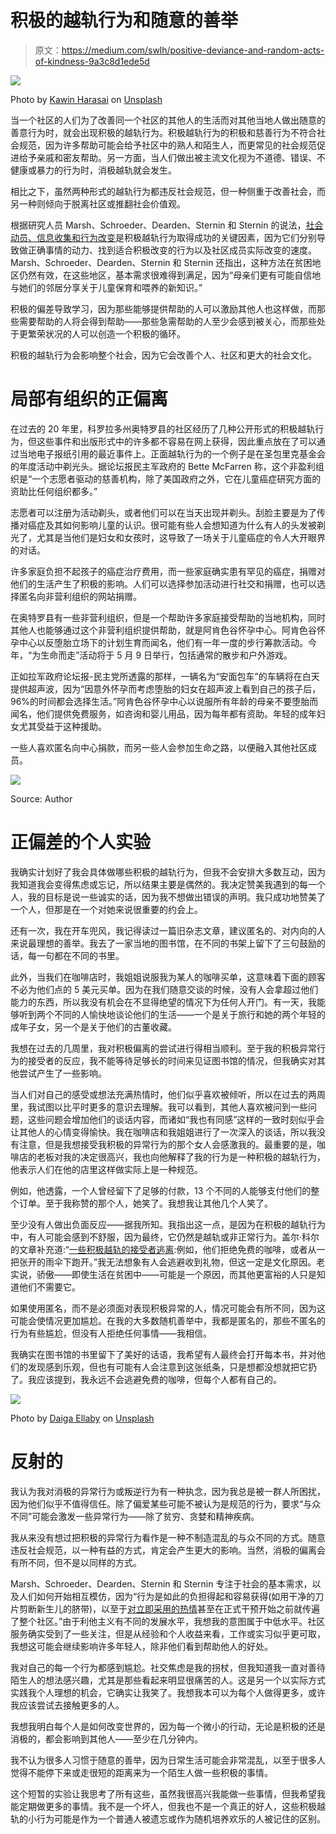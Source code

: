 # 积极的越轨行为和随意的善举

> 原文：<https://medium.com/swlh/positive-deviance-and-random-acts-of-kindness-9a3c8d1ede5d>

![](img/11f70e8b28a1e31bebf476f6a8c406c6.png)

Photo by [Kawin Harasai](https://unsplash.com/@kawin?utm_source=unsplash&utm_medium=referral&utm_content=creditCopyText) on [Unsplash](https://unsplash.com/?utm_source=unsplash&utm_medium=referral&utm_content=creditCopyText)

当一个社区的人们为了改善同一个社区的其他人的生活而对其他当地人做出随意的善意行为时，就会出现积极的越轨行为。积极越轨行为的积极和慈善行为不符合社会规范，因为许多帮助可能会给予社区中的熟人和陌生人，而更常见的社会规范促进给予亲戚和密友帮助。另一方面，当人们做出被主流文化视为不道德、错误、不健康或暴力的行为时，消极越轨就会发生。

相比之下，虽然两种形式的越轨行为都违反社会规范，但一种侧重于改善社会，而另一种则倾向于脱离社区或推翻社会价值观。

根据研究人员 Marsh、Schroeder、Dearden、Sternin 和 Sternin 的说法，[社会动员、信息收集和行为改变](https://www.ncbi.nlm.nih.gov/pmc/articles/PMC527707/)是积极越轨行为取得成功的关键因素，因为它们分别导致做正确事情的动力、找到适合积极改变的行为以及社区成员实际改变的速度。Marsh、Schroeder、Dearden、Sternin 和 Sternin 还指出，这种方法在贫困地区仍然有效，在这些地区，基本需求很难得到满足，因为“母亲们更有可能自信地与她们的邻居分享关于儿童保育和喂养的新知识。”

积极的偏差导致学习，因为那些能够提供帮助的人可以激励其他人也这样做，而那些需要帮助的人将会得到帮助——那些急需帮助的人至少会感到被关心，而那些处于更繁荣状况的人可以创造一个积极的循环。

积极的越轨行为会影响整个社会，因为它会改善个人、社区和更大的社会文化。

# 局部有组织的正偏离

在过去的 20 年里，科罗拉多州奥特罗县的社区经历了几种公开形式的积极越轨行为，但这些事件和出版形式中的许多都不容易在网上获得，因此重点放在了可以通过当地电子报纸引用的最近事件上。正面越轨行为的一个例子是在圣包里克基金会的年度活动中剃光头。据论坛报民主军政府的 Bette McFarren 称，这个非盈利组织是“一个志愿者驱动的慈善机构，除了美国政府之外，它在儿童癌症研究方面的资助比任何组织都多。”

志愿者可以注册为活动剃头，或者他们可以在当天出现并剃头。刮脸主要是为了传播对癌症及其如何影响儿童的认识。很可能有些人会想知道为什么有人的头发被剃光了，尤其是当他们是妇女和女孩时，这导致了一场关于儿童癌症的令人大开眼界的对话。

许多家庭负担不起孩子的癌症治疗费用，而一些家庭确实患有罕见的癌症，捐赠对他们的生活产生了积极的影响。人们可以选择参加活动进行社交和捐赠，也可以选择匿名向非营利组织的网站捐赠。

在奥特罗县有一些非营利组织，但是一个帮助许多家庭接受帮助的当地机构，同时其他人也能够通过这个非营利组织提供帮助，就是阿肯色谷怀孕中心。阿肯色谷怀孕中心以反堕胎立场下的计划生育而闻名，他们有一年一度的步行筹款活动。今年，“为生命而走”活动将于 5 月 9 日举行，包括通常的散步和户外游戏。

正如拉军政府论坛报-民主党所透露的那样，一辆名为“安面包车”的车辆将在白天提供超声波，因为“因意外怀孕而考虑堕胎的妇女在超声波上看到自己的孩子后，96%的时间都会选择生活。”阿肯色谷怀孕中心以说服所有年龄的母亲不要堕胎而闻名，他们提供免费服务，如咨询和婴儿用品，因为每年都有资助。年轻的成年妇女尤其受益于这种援助。

一些人喜欢匿名向中心捐款，而另一些人会参加生命之路，以便融入其他社区成员。

![](img/f60ff0d03e574131a306faec7a30dff5.png)

Source: Author

# 正偏差的个人实验

我确实计划好了我会具体做哪些积极的越轨行为，但我不会安排大多数互动，因为我知道我会变得焦虑或忘记，所以结果主要是偶然的。我决定赞美我遇到的每一个人，我的目标是说一些诚实的话，因为我不想做出错误的声明。我只成功地赞美了一个人，但那是在一个对她来说很重要的约会上。

还有一次，我在开车兜风，我记得读过一篇旧杂志文章，建议匿名的、对内向的人来说最理想的善举。我去了一家当地的图书馆，在不同的书架上留下了三句鼓励的话，每一句都在不同的书里。

此外，当我们在咖啡店时，我姐姐说服我为某人的咖啡买单，这意味着下面的顾客不必为他们点的 5 美元买单。因为在我们随意交谈的时候，没有人会拿超过他们能力的东西，所以我没有机会在不显得绝望的情况下为任何人开门。有一天，我能够听到两个不同的人愉快地谈论他们的生活——一个是关于旅行和她的两个年轻的成年子女，另一个是关于他们的古董收藏。

我想在过去的几周里，我对积极偏离的尝试进行得相当顺利。至于我的积极异常行为的接受者的反应，我不能等待足够长的时间来见证图书馆的情况，但我确实对其他尝试产生了一些影响。

当人们对自己的感受或想法充满热情时，他们似乎喜欢被倾听，所以在过去的两周里，我试图以比平时更多的意识去理解。我可以看到，其他人喜欢被问到一些问题，这些问题会增加他们的谈话内容，而诸如“我也有同感”这样的一致时刻似乎会让其他人的心情变得愉快。我在咖啡店和我姐姐进行了一次深入的谈话，所以我没有注意，但是我想接受我积极的异常行为的那个女人会感激我的。最重要的是，咖啡店的老板对我的决定很高兴，我也向他解释了我的行为是一种积极的越轨行为，他表示人们在他的店里这样做实际上是一种规范。

例如，他透露，一个人曾经留下了足够的付款，13 个不同的人能够支付他们的整个订单。至于我称赞的那个人，她笑了。我想我让其他几个人笑了。

至少没有人做出负面反应——据我所知。我指出这一点，是因为在积极的越轨行为中，有人可能会感到不舒服，因为最终，它仍然是越轨或非正常行为。盖尔·科尔的文章补充道:“[一些积极越轨的接受者逃离](https://www.gazettetimes.com/news/local/random-acts-of-deviance/article_4baaf10e-27a0-11e1-94f9-001871e3ce6c.html):例如，他们拒绝免费的咖啡，或者从一把张开的雨伞下跑开。”我无法想象有人会逃避收到礼物，但这一定是文化原因。老实说，骄傲——即使生活在贫困中——可能是一个原因，而其他更富裕的人只是知道他们不需要它。

如果使用匿名，而不是必须面对表现积极异常的人，情况可能会有所不同，因为这可能会使情况更加尴尬。在我的大多数随机善举中，我都是匿名的，那些不匿名的行为有些尴尬，但没有人拒绝任何事情——我相信。

我确实在图书馆的书里留下了美好的话语，我希望有人最终会打开每本书，并对他们的发现感到乐观，但也有可能有人会注意到这张纸条，只是想都没想就把它扔了。我应该提到，我永远不会逃避免费的咖啡，但每个人都有自己的。

![](img/70f478892f0bd2ec65ed6a41238be134.png)

Photo by [Daiga Ellaby](https://unsplash.com/@daiga_ellaby?utm_source=unsplash&utm_medium=referral&utm_content=creditCopyText) on [Unsplash](https://unsplash.com/?utm_source=unsplash&utm_medium=referral&utm_content=creditCopyText)

# 反射的

我认为我对消极的异常行为或叛逆行为有一种执念，因为我总是被一群人所困扰，因为他们似乎不值得信任。除了偏爱某些可能不被认为是规范的行为，要求“与众不同”可能会激发一些异常行为——除了贫穷、贪婪和精神疾病。

我从来没有想过把积极的异常行为看作是一种不制造混乱的与众不同的方式。随意违反社会规范，以一种有益的方式，肯定会产生更大的影响。当然，消极的偏离会有所不同，但不是以同样的方式。

Marsh、Schroeder、Dearden、Sternin 和 Sternin 专注于社会的基本需求，以及人们如何开始相互模仿，因为“行为是如此的负担得起和容易获得(如用干净的刀片剪断新生儿的脐带)，以至于[对立即采用的热情](https://www.ncbi.nlm.nih.gov/pmc/articles/PMC527707/)甚至在正式干预开始之前就传遍了整个社区。”由于利他主义有不同的发展水平，我想我的意图属于中低水平。社区服务确实受到了一些关注，但是从经验和个人收益来看，工作或实习似乎更可取，我想这可能会继续影响许多年轻人，除非他们看到帮助他人的好处。

我对自己的每一个行为都感到尴尬。社交焦虑是我的拐杖，但我知道我一直对善待陌生人的想法感兴趣，尤其是那些看起来明显很痛苦的人。这是另一个以实际方式实践我个人理想的机会，它确实让我笑了。我想我本可以为每个人做得更多，或许我应该尝试去接触更多的人。

我想我明白每个人是如何改变世界的，因为每一个微小的行动，无论是积极的还是消极的，都会影响到其他人——至少在几分钟内。

我不认为很多人习惯于随意的善举，因为日常生活可能会非常混乱，以至于很多人觉得不能停下来或走很短的距离来为一个陌生人做一些积极的事情。

这个短暂的实验让我思考了所有这些，虽然我很高兴我能做一些事情，但我希望我能定期做更多的事情。我不是一个坏人，但我也不是一个真正的好人，这些积极越轨的小行为可能是作为一个普通人被遗忘或作为随机培养欢乐的人被记住的区别。